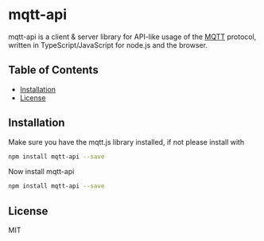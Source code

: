 # mqtt-api
mqtt-api is a client & server library for API-like usage of the [MQTT](http://mqtt.org/) protocol,
written in TypeScript/JavaScript for node.js and the browser.

## Table of Contents
* [Installation](#install)
* [License](#license)

<a name="install"></a>
## Installation

Make sure you have the mqtt.js library installed,
if not please install with

```sh
npm install mqtt-api --save
```

Now install mqtt-api

```sh
npm install mqtt-api --save
```

<a name="license"></a>
## License

MIT